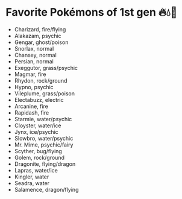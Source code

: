 # Favorite Pokémons of 1st gen :fire::droplet::leaves:

* Charizard, fire/flying
* Alakazam, psychic
* Gengar, ghost/poison
* Snorlax, normal
* Chansey, normal
* Persian, normal
* Exeggutor, grass/psychic
* Magmar, fire
* Rhydon, rock/ground
* Hypno, psychic
* Vileplume, grass/poison
* Electabuzz, electric
* Arcanine, fire
* Rapidash, fire
* Starmie, water/psychic
* Cloyster, water/ice
* Jynx, ice/psychic
* Slowbro, water/psychic
* Mr. Mime, psychic/fairy
* Scyther, bug/flying
* Golem, rock/ground
* Dragonite, flying/dragon
* Lapras, water/ice
* Kingler, water
* Seadra, water
* Salamence, dragon/flying